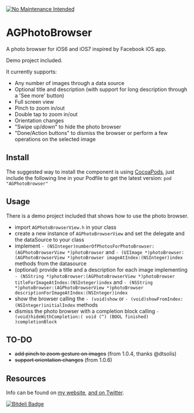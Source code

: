 [![No Maintenance Intended](http://unmaintained.tech/badge.svg)](http://unmaintained.tech/)

AGPhotoBrowser
==============

A photo browser for iOS6 and iOS7 inspired by Facebook iOS app.

Demo project included.

It currently supports:
- Any number of images through a data source
- Optional title and description (with support for long description through a 'See more' button)
- Full screen view
- Pinch to zoom in/out
- Double tap to zoom in/out
- Orientation changes
- "Swipe up/down" to hide the photo browser
- "Done/Action buttons" to dismiss the browser or perform a few operations on the selected image


## Install
The suggested way to install the component is using [CocoaPods](http://cocoapods.org/), just include the following line in your Podfile to get the latest version:
`pod "AGPhotoBrowser"`


## Usage
There is a demo project included that shows how to use the photo browser.
- import `AGPhotoBrowserView.h` in your class
- create a new instance of `AGPhotoBrowserView` and set the delegate and the dataSource to your class
- implement `- (NSInteger)numberOfPhotosForPhotoBrowser:(AGPhotoBrowserView *)photoBrowser` and `- (UIImage *)photoBrowser:(AGPhotoBrowserView *)photoBrowser imageAtIndex:(NSInteger)index` methods from the datasource
- (optional) provide a title and a description for each image implementing `- (NSString *)photoBrowser:(AGPhotoBrowserView *)photoBrowser titleForImageAtIndex:(NSInteger)index` and `- (NSString *)photoBrowser:(AGPhotoBrowserView *)photoBrowser descriptionForImageAtIndex:(NSInteger)index`
- show the browser calling the `- (void)show` or `- (void)showFromIndex:(NSInteger)initialIndex` methods
- dismiss the photo browser with a completion block calling `- (void)hideWithCompletion:( void (^) (BOOL finished) )completionBlock`

## TO-DO
- ~~add pinch to zoom gesture on images~~ (from 1.0.4, thanks @dtsolis)
- ~~support orientation changes~~ (from 1.0.6)

## Resources

Info can be found on [my website](http://www.andreagiavatto.com), [and on Twitter](http://twitter.com/andreagiavatto).


[![Bitdeli Badge](https://d2weczhvl823v0.cloudfront.net/andreagiavatto/agphotobrowser/trend.png)](https://bitdeli.com/free "Bitdeli Badge")

